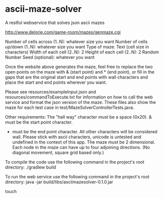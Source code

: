 # ascii-maze-solver
A restful webservice that solves json ascii mazes

http://www.delorie.com/game-room/mazes/genmaze.cgi

Number of cells across (1..N): whatever size you want
Number of cells up/down (1..N): whatever size you want
Type of maze: Text (cell size in characters)
Width of each cell (2..N): 2
Height of each cell (2..N): 2
Random Number Seed (optional): whatever you want

Once the website above generates the maze, feel free to replace the two open
points on the maze with & (start point) and * (end point), or fill in the
gaps that are the original start and end points with wall characters and
place the start and end points wherever you want.

Please see resources/exampleInput.json and resources/commandToExecute.txt for 
information on how to call the web service and format the json version of 
the maze.  These files also show the maze for each test case in 
test/MazeSolverControllerTests.java.

Other requirements:
The "hall way" character must be a space (0x20).
& must be the start point character.
* must be the end point character.
All other characters will be considered wall.
Please stick with ascii characters, unicode is untested and undefined
in the context of this app.
The maze must be 2 dimensional.
Each node in the maze can have up to four adjoining directions.
    (No diagonal movement, square grid based only.)

To compile the code use the following command in the project's root directory:
./gradlew build

To run the web service use the following command in the project's root directory:
java -jar build/libs/asciimazesolver-0.1.0.jar


touch
